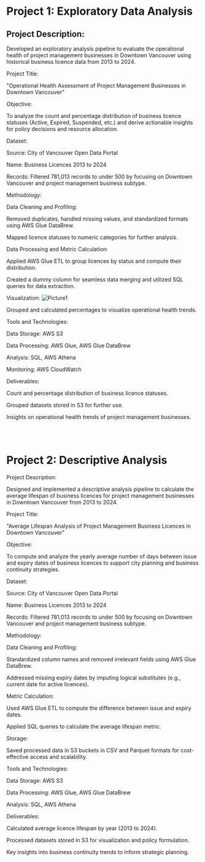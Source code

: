 <h1>Project 1: Exploratory Data Analysis</h1>

<h2>
    Project Description:
</h2>

Developed an exploratory analysis pipeline to evaluate the operational health of project management businesses in Downtown Vancouver using historical business licence data from 2013 to 2024.

Project Title:

"Operational Health Assessment of Project Management Businesses in Downtown Vancouver"

Objective:

To analyze the count and percentage distribution of business licence statuses (Active, Expired, Suspended, etc.) and derive actionable insights for policy decisions and resource allocation.

Dataset:

Source: City of Vancouver Open Data Portal

Name: Business Licences 2013 to 2024

Records: Filtered 781,013 records to under 500 by focusing on Downtown Vancouver and project management business subtype.

Methodology:

Data Cleaning and Profiling:

Removed duplicates, handled missing values, and standardized formats using AWS Glue DataBrew.

Mapped licence statuses to numeric categories for further analysis.

Data Processing and Metric Calculation:

Applied AWS Glue ETL to group licences by status and compute their distribution.

Created a dummy column for seamless data merging and utilized SQL queries for data extraction.

Visualization:
![Picture1](https://github.com/user-attachments/assets/16278742-fa68-4b4d-9628-4d8823fcaf40)

Grouped and calculated percentages to visualize operational health trends.

Tools and Technologies:

Data Storage: AWS S3

Data Processing: AWS Glue, AWS Glue DataBrew

Analysis: SQL, AWS Athena

Monitoring: AWS CloudWatch

Deliverables:

Count and percentage distribution of business licence statuses.

Grouped datasets stored in S3 for further use.

Insights on operational health trends of project management businesses.


<br/>
<br/>



<h1>Project 2: Descriptive Analysis</h1>

Project Description:

Designed and implemented a descriptive analysis pipeline to calculate the average lifespan of business licences for project management businesses in Downtown Vancouver from 2013 to 2024.

Project Title:

"Average Lifespan Analysis of Project Management Business Licences in Downtown Vancouver"

Objective:

To compute and analyze the yearly average number of days between issue and expiry dates of business licences to support city planning and business continuity strategies.

Dataset:

Source: City of Vancouver Open Data Portal

Name: Business Licences 2013 to 2024

Records: Filtered 781,013 records to under 500 by focusing on Downtown Vancouver and project management business subtype.

Methodology:

Data Cleaning and Profiling:

Standardized column names and removed irrelevant fields using AWS Glue DataBrew.

Addressed missing expiry dates by imputing logical substitutes (e.g., current date for active licences).

Metric Calculation:

Used AWS Glue ETL to compute the difference between issue and expiry dates.

Applied SQL queries to calculate the average lifespan metric.

Storage:

Saved processed data in S3 buckets in CSV and Parquet formats for cost-effective access and scalability.

Tools and Technologies:

Data Storage: AWS S3

Data Processing: AWS Glue, AWS Glue DataBrew

Analysis: SQL, AWS Athena

Deliverables:

Calculated average licence lifespan by year (2013 to 2024).

Processed datasets stored in S3 for visualization and policy formulation.

Key insights into business continuity trends to inform strategic planning.
